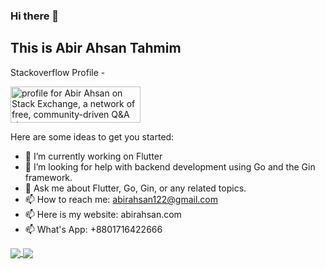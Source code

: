 ### Hi there 👋
## This is Abir Ahsan Tahmim


Stackoverflow Profile -

<a href="https://stackexchange.com/users/11577430"><img src="https://stackexchange.com/users/flair/11577430.png" width="208" height="58" alt="profile for Abir Ahsan on Stack Exchange, a network of free, community-driven Q&amp;A sites" title="profile for Abir Ahsan on Stack Exchange, a network of free, community-driven Q&amp;A sites"></a>

Here are some ideas to get you started:

- 🔭 I’m currently working on Flutter
- 🤔 I’m looking for help with backend development using Go and the Gin framework.
- 💬 Ask me about Flutter, Go, Gin, or any related topics.
- 📫 How to reach me: abirahsan122@gmail.com
- 📫 Here is my website: abirahsan.com
- 📫 What's App: +8801716422666

	
<a href="https://github.com/AbirAhsan?tab=repositories">
  <img align="center" src="https://github-readme-stats.anuraghazra1.vercel.app/api/top-langs/?username=AbirAhsan&theme=dark&hide_langs_below=0&title_color=FFF" />
</a>
<a href="https://github.com/AbirAhsan">
  <img align="center" src="https://github-readme-stats.anuraghazra1.vercel.app/api?username=AbirAhsan&show_icons=false&theme=vision-friendly-dark&line_height=40&title_color=fff&count_private=true"
</a>
